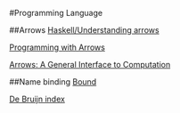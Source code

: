#Programming Language

##Arrows
[Haskell/Understanding arrows](http://en.wikibooks.org/wiki/Haskell/Understanding_arrows)

[Programming with Arrows](http://www.cse.chalmers.se/~rjmh/afp-arrows.pdf)

[Arrows: A General Interface to Computation](https://www.haskell.org/arrows/index.html)

##Name binding
[Bound](https://www.fpcomplete.com/user/edwardk/bound)

[De Bruijn index](http://en.wikipedia.org/wiki/De_Bruijn_index)
